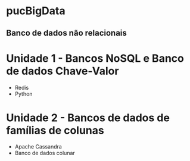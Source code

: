 # pucBigData

## Banco de dados não relacionais
# Unidade 1 - Bancos NoSQL e Banco de dados Chave-Valor
- Redis
- Python

# Unidade 2 - Bancos de dados de famílias de colunas
- Apache Cassandra
 - Banco de dados colunar